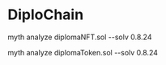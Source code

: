 # DiploChain

myth analyze diplomaNFT.sol --solv 0.8.24

myth analyze diplomaToken.sol --solv 0.8.24